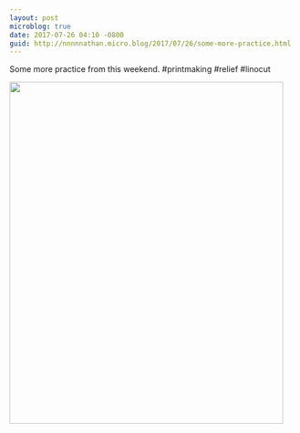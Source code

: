 ```yaml
---
layout: post
microblog: true
date: 2017-07-26 04:10 -0800
guid: http://nnnnnathan.micro.blog/2017/07/26/some-more-practice.html
---
```

Some more practice from this weekend. #printmaking #relief #linocut

<img src="http://nnnnnathan.micro.blog/uploads/2017/96e71c2ded.jpg" width="480" height="600" />
